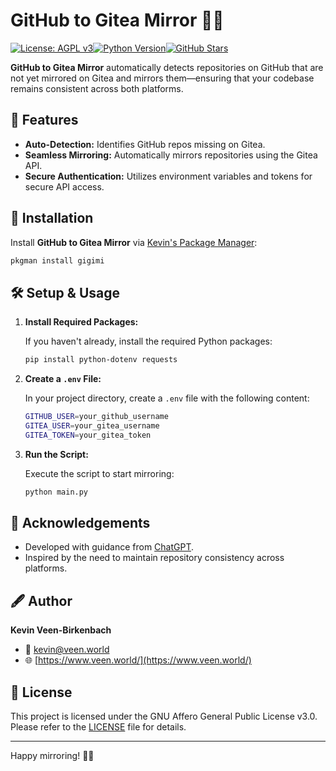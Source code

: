 # GitHub to Gitea Mirror 🚀🔄
[![License: AGPL v3](https://img.shields.io/badge/License-AGPL%20v3-blue.svg)](./LICENSE)[![Python Version](https://img.shields.io/badge/Python-3.x-blue.svg)](https://www.python.org/)[![GitHub Stars](https://img.shields.io/github/stars/kevinveenbirkenbach/github-to-gitea-mirror)](https://github.com/kevinveenbirkenbach/github-to-gitea-mirror/stargazers)

**GitHub to Gitea Mirror** automatically detects repositories on GitHub that are not yet mirrored on Gitea and mirrors them—ensuring that your codebase remains consistent across both platforms.

## 🔧 Features

- **Auto-Detection:** Identifies GitHub repos missing on Gitea.
- **Seamless Mirroring:** Automatically mirrors repositories using the Gitea API.
- **Secure Authentication:** Utilizes environment variables and tokens for secure API access.

## 🚀 Installation

Install **GitHub to Gitea Mirror** via [Kevin's Package Manager](https://github.com/kevinveenbirkenbach/package-manager):

```bash
pkgman install gigimi
```

## 🛠️ Setup & Usage

1. **Install Required Packages:**

   If you haven't already, install the required Python packages:

   ```bash
   pip install python-dotenv requests
   ```

2. **Create a `.env` File:**

   In your project directory, create a `.env` file with the following content:

   ```bash
   GITHUB_USER=your_github_username
   GITEA_USER=your_gitea_username
   GITEA_TOKEN=your_gitea_token
   ```

3. **Run the Script:**

   Execute the script to start mirroring:

   ```bash
   python main.py
   ```

## 🙌 Acknowledgements

- Developed with guidance from [ChatGPT](https://chat.openai.com/).  
- Inspired by the need to maintain repository consistency across platforms.

## 🖋️ Author

**Kevin Veen-Birkenbach**  
- 📧 [kevin@veen.world](mailto:kevin@veen.world)  
- 🌐 [https://www.veen.world/](https://www.veen.world/)

## 📜 License

This project is licensed under the GNU Affero General Public License v3.0. Please refer to the [LICENSE](./LICENSE) file for details.

---

Happy mirroring! 🎉🔄
